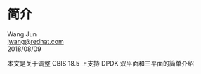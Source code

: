 <!-- toc -->  
# 简介

Wang Jun<br>
jwang@redhat.com<br>
2018/08/09

本文是关于调整 CBIS 18.5 上支持 DPDK 双平面和三平面的简单介绍

